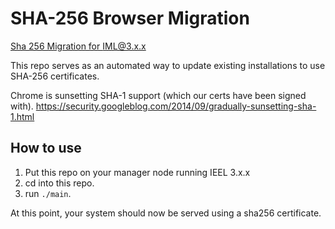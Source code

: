 # SHA-256 Browser Migration

[Sha 256 Migration for IML@3.x.x](../sha-256-migration-3.x.x.md)

This repo serves as an automated way to update
existing installations to use SHA-256 certificates.

Chrome is sunsetting SHA-1 support (which our certs have been signed with).
https://security.googleblog.com/2014/09/gradually-sunsetting-sha-1.html


## How to use

1. Put this repo on your manager node running IEEL 3.x.x
2. cd into this repo.
3. run `./main`.

At this point, your system should now be served using a sha256 certificate.
